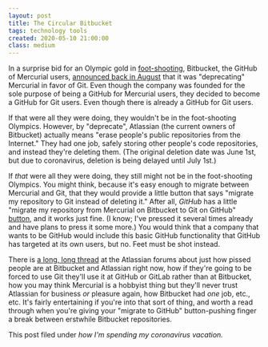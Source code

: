 ```yaml
---
layout: post
title: The Circular Bitbucket
tags: technology tools
created: 2020-05-10 21:00:00
class: medium
---
```

In a surprise bid for an Olympic gold in [foot-shooting](/blog/2019/05/30/armagaddon2a/), Bitbucket, the GitHub of Mercurial users, [announced back in August](https://bitbucket.org/blog/sunsetting-mercurial-support-in-bitbucket) that it was "deprecating" Mercurial in favor of Git.  Even though the company was founded for the sole purpose of being a GitHub for Mercurial users, they decided to become a GitHub for Git users.  Even though there is already a GitHub for Git users.

If that were all they were doing, they wouldn't be in the foot-shooting Olympics.  However, by "deprecate", Atlassian (the current owners of Bitbucket) actually means "erase people's public repositories from the Internet."  They had one job, safely storing other people's code repositories, and instead they're deleting them.  (The original deletion date was June 1st, but due to coronavirus, deletion is being delayed until July 1st.)

If *that* were all they were doing, they still might not be in the foot-shooting Olympics.  You might think, because it's easy enough to migrate between Mercurial and Git, that they would provide a little button that says "migrate my repository to Git instead of deleting it."  After all, *GitHub* has a little "migrate my repository from Mercurial on Bitbucket to Git on GitHub" [button](https://github.com/new/import), and it works just fine.  (I know; I've pressed it several times already and have plans to press it some more.)  You would think that a company that wants to be GitHub would include this basic GitHub functionality that GitHub has targeted at its own users, but no.  Feet must be shot instead.

There is [a long, long thread](https://community.atlassian.com/t5/Bitbucket-articles/What-to-do-with-your-Mercurial-repos-when-Bitbucket-sunsets/ba-p/1155380/page/16) at the Atlassian forums about just how pissed people are at Bitbucket and Atlassian right now, how if they're going to be forced to use Git they'll use it at GitHub or GitLab rather than at Bitbucket, how you may think Mercurial is a hobbyist thing but they'll never trust Atlassian for business *or* pleasure again, how Bitbucket had *one* job, etc., etc.  It's fairly entertaining if you're into that sort of thing, and worth a read through when you're giving your "migrate to GitHub" button-pushing finger a break between erstwhile Bitbucket repositories.

This post filed under *how I'm spending my coronavirus vacation.*

